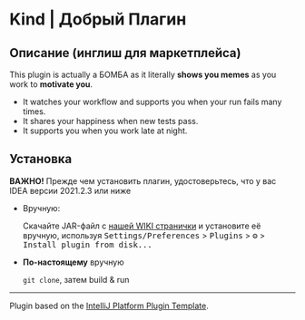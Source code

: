 # Kind | Добрый Плагин

## Описание (инглиш для маркетплейса)
<!-- Plugin description -->
This plugin is actually a БОМБА as it literally **shows you memes** as you work to **motivate you**.


- It watches your workflow and supports you when your run fails many times. 
- It shares your happiness when new tests pass. 
- It supports you when you work late at night. 
<!-- Plugin description end -->

## Установка
**ВАЖНО!** Прежде чем установить плагин, удостоверьтесь, что у вас IDEA версии 2021.2.3 или ниже

- Вручную:

  Скачайте JAR-файл с [нашей WIKI странички](https://wiki.compscicenter.ru/index.php/%D0%94%D0%BE%D0%B1%D1%80%D1%8B%D0%B9_%D0%BF%D0%BB%D0%B0%D0%B3%D0%B8%D0%BD) и установите её вручную, используя
  <kbd>Settings/Preferences</kbd> > <kbd>Plugins</kbd> > <kbd>⚙️</kbd> > <kbd>Install plugin from disk...</kbd>

- **По-настоящему** вручную

  `git clone`, затем build & run
---
Plugin based on the [IntelliJ Platform Plugin Template][template].

[template]: https://github.com/JetBrains/intellij-platform-plugin-template
